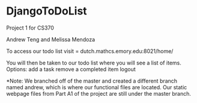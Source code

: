 # DjangoToDoList
Project 1 for CS370

Andrew Teng and Melissa Mendoza 

To access our todo list visit = dutch.mathcs.emory.edu:8021/home/

You will then be taken to our todo list where you will see a list of items.
Options: 
  add a task
  remove a completed item
  logout  

*Note: We branched off of the master and created a different branch named andrew, which is where our functional files are located. Our static webpage files from Part A1 of the project are still under the master branch. 
  
